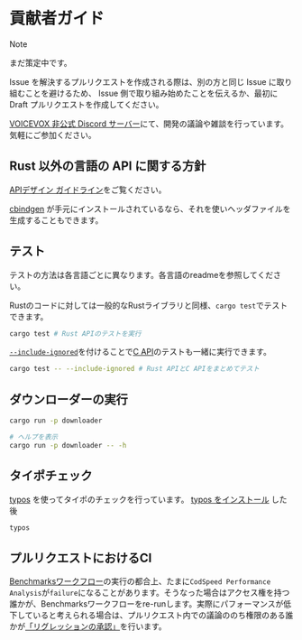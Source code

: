 # 貢献者ガイド

> [!NOTE]
> まだ策定中です。

Issue を解決するプルリクエストを作成される際は、別の方と同じ Issue に取り組むことを避けるため、
Issue 側で取り組み始めたことを伝えるか、最初に Draft プルリクエストを作成してください。

[VOICEVOX 非公式 Discord サーバー](https://discord.gg/WMwWetrzuh)にて、開発の議論や雑談を行っています。気軽にご参加ください。

## Rust 以外の言語の API に関する方針

[APIデザイン ガイドライン](./docs/guide/dev/api-design.md)をご覧ください。

[cbindgen](https://crates.io/crates/cbindgen) が手元にインストールされているなら、それを使いヘッダファイルを生成することもできます。

## テスト

テストの方法は各言語ごとに異なります。各言語のreadmeを参照してください。

Rustのコードに対しては一般的なRustライブラリと同様、`cargo test`でテストできます。

```bash
cargo test # Rust APIのテストを実行
```

[`--include-ignored`]を付けることで[C API]のテストも一緒に実行できます。

```bash
cargo test -- --include-ignored # Rust APIとC APIをまとめてテスト
```

[`--include-ignored`]: https://doc.rust-lang.org/reference/attributes/testing.html#the-ignore-attribute
[C API]: ./crates/voicevox_core_c_api/

## ダウンローダーの実行

```bash
cargo run -p downloader

# ヘルプを表示
cargo run -p downloader -- -h
```

## タイポチェック

[typos](https://github.com/crate-ci/typos) を使ってタイポのチェックを行っています。
[typos をインストール](https://github.com/crate-ci/typos#install) した後

```bash
typos
```

## プルリクエストにおけるCI

[Benchmarksワークフロー]の実行の都合上、たまに`CodSpeed Performance Analysis`が`failure`になることがあります。そうなった場合はアクセス権を持つ誰かが、Benchmarksワークフローをre-runします。実際にパフォーマンスが低下していると考えられる場合は、プルリクエスト内での議論ののち権限のある誰かが[「リグレッションの承認」]を行います。

[Benchmarksワークフロー]: ./.github/workflows/benchmarks.yml
[「リグレッションの承認」]: https://codspeed.io/docs/features/performance-checks#acknowledge-regressions-or-benchmark-drops
